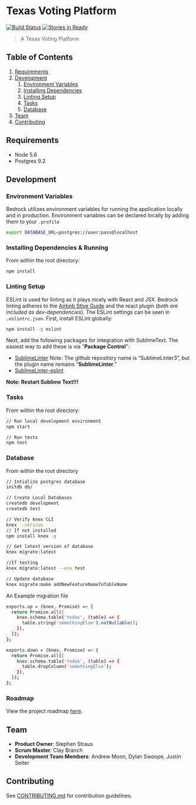 # Texas Voting Platform

[![Build Status](https://travis-ci.org/regolithed/react-bedrock.svg?branch=master)](https://travis-ci.org/regolithed/react-bedrock)
[![Stories in Ready](https://badge.waffle.io/regolithed/react-bedrock.svg?label=ready&title=Ready)](http://waffle.io/regolithed/react-bedrock)

> A Texas Voting Platform

## Table of Contents

1. [Requirements](#requirements)
1. [Development](#development)
    1. [Environment Variables](#environment-variables)
    1. [Installing Dependencies](#installing-dependencies)
    1. [Linting Setup](#linting-setup)
    1. [Tasks](#tasks)
    1. [Database](#database)
1. [Team](#team)
1. [Contributing](#contributing)


## Requirements

- Node 5.6
- Postgres 9.2


## Development

### Environment Variables
Bedrock utilizes environment variables for running the application locally and in production. Environment variables can be declared locally by adding them to your ```.profile```
```sh
export DATABASE_URL=postgres://user:pass@localhost
```

### Installing Dependencies & Running
From within the root directory:

```sh
npm install
```

### Linting Setup
ESLint is used for linting as it plays nicely with React and JSX. Bedrock linting adheres to the [Airbnb Stlye Guide](https://github.com/airbnb/javascript) and the react plugin (*both are included as dev-dependencies*). The ESLint settings can be seen in ```.eslintrc.json```. 
First, install ESLint globally:
```sh
npm install -g eslint
```
Next, add the following packages for integration with SublimeText. The easiest way to add these is via "**Package Control**":
- [SublimeLinter](https://github.com/SublimeLinter/SublimeLinter3) Note: The github repository name is “SublimeLinter3”, but the plugin name remains “**SublimeLinter**.”
- [SublimeLinter-eslint](https://github.com/roadhump/SublimeLinter-eslint)

**Note: Restart Sublime Text!!!**

### Tasks
From within the root directory:

```sh
// Run local development environment
npm start

// Run tests
npm test
```

### Database
From within the root directory

```sh
// Intialize postgres database
initdb db/

// Create Local Databases
createdb development
createdb test

// Verify knex CLI
knex --version
// If not installed
npm install knex -g

// Get latest version of database
knex migrate:latest

//If testing
knex migrate:latest --env test

// Update database
knex migrate:make addNewFeatureNameToTableName
```
An Example migration file

```sh
exports.up = (knex, Promise) => {
  return Promise.all([
    knex.schema.table('todos', (table) => {
      table.string('somethingElse').notNullable();
    }),
  ]);
};

exports.down = (knex, Promise) => {
  return Promise.all([
    knex.schema.table('todos', (table) => {
      table.dropColumn('somethingElse');
    }),
  ]);
};
```

### Roadmap

View the project roadmap [here](https://github.com/regolithed/react-bedrock/issues).

## Team

  - **Product Owner**: Stephen Straus
  - **Scrum Master**: Clay Branch
  - **Development Team Members**: Andrew Moon, Dylan Swoope, Justin Seiter


## Contributing

See [CONTRIBUTING.md](https://github.com/regolithed/react-bedrock/blob/master/CONTRIBUTING.md) for contribution guidelines.
